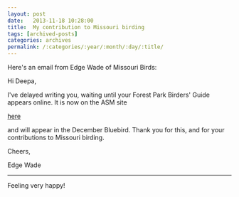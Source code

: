 ```yaml
---
layout: post
date:	2013-11-18 10:28:00
title:  My contribution to Missouri birding
tags: [archived-posts]
categories: archives
permalink: /:categories/:year/:month/:day/:title/
---
```

Here's an email from Edge Wade of Missouri Birds:

Hi Deepa,

I've delayed writing you, waiting until your Forest Park Birders' Guide appears online.  It is now on the ASM site  

<a href="http://www.mobirds.org/BirdersGuides/1347.pdf"> here </a>


and will appear in the December Bluebird.  Thank you for this, and for your contributions to Missouri birding.

Cheers, 

Edge Wade


************

Feeling very happy!
